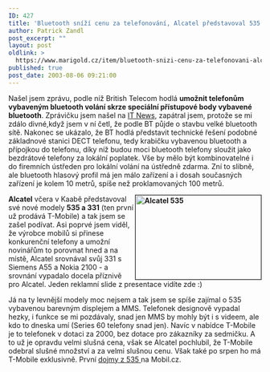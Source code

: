 ```yaml
---
ID: 427
title: 'Bluetooth sníží cenu za telefonování, Alcatel představoval 535 a&nbsp;331 modely'
author: Patrick Zandl
post_excerpt: ""
layout: post
oldlink: >
  https://www.marigold.cz/item/bluetooth-snizi-cenu-za-telefonovani-alcatel-predstavoval-535-a-331-modely
published: true
post_date: 2003-08-06 09:21:00
---
```

<p>
Našel jsem zprávu, podle níž British Telecom hodlá <STRONG>umožnit telefonům vybaveným bluetooth volání skrze speciální přístupové body vybavené bluetooth</STRONG>. Zprávičku jsem našel na <A href="http://www.itnews.sk/buxus_dev/generate_page.php3?page_id=911374" target=_blank>IT News</A>, zapátral jsem, protože se mi zdálo divné,když jsem v ní četl, že podle BT půjde o stavbu velké bluetooth sítě. Nakonec se ukázalo, že BT hodlá představit technické řešení podobné základnové stanici DECT telefonu, tedy krabičku vybavenou bluetooth a přípojkou do telefonu, díky níž budou moci bluetooth telefony sloužit jako bezdrátové telefony za lokální poplatek. Vše by mělo být kombinovatelné i do firemních ústředen pro lokální volání na ústředně zdarma. Zní to slibně, ale bluetooth hlasový profil má jen málo zařízení a i dosah současných zařízení je kolem 10 metrů, spíše než proklamovaných 100 metrů.</p>

<p>
<STRONG><A href="/wp-content/uploads/alcatel-big.jpg" target=_blank><IMG height=168 alt="Alcatel 535" src="/wp-content/uploads/alcatel.jpg" width=250 align=right border=1></A>Alcatel</STRONG> včera v Kaabě představoval své nové modely <STRONG>535 a 331</STRONG> (ten první už prodává T-Mobile) a tak jsem se zašel podívat. Asi poprvé jsem viděl, že výrobce mobilů si přinese konkurenční telefony a umožní novinářům to porovnat hned a na místě, Alcatel srovnával svůj 331 s Siemens A55 a Nokia 2100 - a srovnání vypadalo docela příznivě pro Alcatel. Jeden reklamní slide z presentace vidíte zde :) </p>

<p>
Já na ty levnější modely moc nejsem a tak jsem se spíše zajímal o 535 vybavenou barevným displejem a MMS. Telefonek designově vypadal hezky, i funkce se mi pozdávaly, snad jen MMS by mohly být i s videem, ale kdo to dneska umí (Series 60 telefony snad jen). Navíc v nabídce T-Mobile je to telefonek v dotaci za 2000, bez dotace pro zákazníky za sedmičku. A to už je opravdu velmi slušná cena, však se Alcatel pochlubil, že T-Mobile odebral slušné množství a za velmi slušnou cenu. Však také po srpen ho má T-Mobile exklusivně. První <A href="http://mobil.idnes.cz/mobilni_komunikace/mobilni_telefony/abecedni_prehled_mt/alcatel/alcatelot535prvnidojmy030630.html" target=_blank>dojmy z 535 </A>na Mobil.cz.</p>
